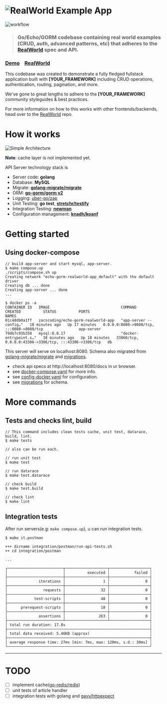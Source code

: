 # ![RealWorld Example App](https://user-images.githubusercontent.com/25560203/128340208-d07d731e-883c-46df-bde3-e236fb326d24.png)  
![workflow](https://github.com/zacscoding/echo-gorm-realworld-app/actions/workflows/check.yaml/badge.svg)

> ### Go/Echo/GORM codebase containing real world examples (CRUD, auth, advanced patterns, etc) that adheres to the [RealWorld](https://github.com/gothinkster/realworld) spec and API.

### [Demo](https://github.com/gothinkster/realworld)&nbsp;&nbsp;&nbsp;&nbsp;[RealWorld](https://github.com/gothinkster/realworld)

This codebase was created to demonstrate a fully fledged fullstack application built with **[YOUR_FRAMEWORK]** including
CRUD operations, authentication, routing, pagination, and more.

We've gone to great lengths to adhere to the **[YOUR_FRAMEWORK]** community styleguides & best practices.

For more information on how to this works with other frontends/backends, head over to
the [RealWorld](https://github.com/gothinkster/realworld) repo.

# How it works

![Simple Architecture](https://user-images.githubusercontent.com/25560203/128342030-bfeafe65-cf90-4856-90ef-65e345645d39.png)

**Note**: cache layer is not implemented yet.

API Server technology stack is

- Server code: **golang**
- Database: **MySQL**
- Migrate: **[golang-migrate/migrate](github.com/golang-migrate/migrate)**
- ORM: **[go-gorm/gorm v2](https://github.com/go-gorm/gorm)**
- Logging: [uber-go/zap](https://github.com/uber-go/zap)
- Unit Testing: **go test**, **[stretchr/testify](https://github.com/stretchr/testify)**
- Integration Testing: **[newman](https://github.com/postmanlabs/newman)**
- Configuration management: **[knadh/koanf](github.com/knadh/koanf)**

# Getting started

## Using docker-compose

```shell
// build app-server and start mysql, app-server. 
$ make compose.up
./scripts/compose.sh up
Creating network "echo-gorm-realworld-app_default" with the default driver
Creating db ... done
Creating app-server ... done
...

$ docker ps -a
CONTAINER ID   IMAGE                                COMMAND                  CREATED          STATUS          PORTS                                                    NAMES
01c48db0a1ff   zacscoding/echo-gorm-realworld-app   "app-server --config…"   18 minutes ago   Up 17 minutes   0.0.0.0:8080->8080/tcp, :::8080->8080/tcp                app-server
79db7c93b358   mysql:8.0.17                         "docker-entrypoint.s…"   18 minutes ago   Up 18 minutes   33060/tcp, 0.0.0.0:43306->3306/tcp, :::43306->3306/tcp   db
```

This server will serve on localhost:8080. Schema also migrated
from [golang-migrate/migrate](github.com/golang-migrate/migrate) and [migrations](./migrations).

- check api specs at http://localhost:8080/docs in ur browser.
- see [docker-compose.yaml](./docker-compose.yaml) for more info.
- see [config-docker.yaml](./config-docker.yaml) for configuration.
- see [migrations](./migrations) for schema.

# More commands

## Tests and checks lint, build

```shell
// This command includes clean tests cache, unit test, datarace, build, lint.
$ make tests

// also can be run each.

// run unit test
$ make test

// run datarace
$ make test.datarace

// check build
$ make test.build

// check lint
$ make lint
```

## Integration tests

After run servers(e.g: `make compose.up`), u can run integration tests.

```shell
$ make it.postman

+++ dirname integration/postman/run-api-tests.sh
++ cd integration/postman

...

┌─────────────────────────┬───────────────────┬──────────────────┐
│                         │          executed │           failed │
├─────────────────────────┼───────────────────┼──────────────────┤
│              iterations │                 1 │                0 │
├─────────────────────────┼───────────────────┼──────────────────┤
│                requests │                32 │                0 │
├─────────────────────────┼───────────────────┼──────────────────┤
│            test-scripts │                48 │                0 │
├─────────────────────────┼───────────────────┼──────────────────┤
│      prerequest-scripts │                18 │                0 │
├─────────────────────────┼───────────────────┼──────────────────┤
│              assertions │               263 │                0 │
├─────────────────────────┴───────────────────┴──────────────────┤
│ total run duration: 17.8s                                      │
├────────────────────────────────────────────────────────────────┤
│ total data received: 5.46KB (approx)                           │
├────────────────────────────────────────────────────────────────┤
│ average response time: 27ms [min: 7ms, max: 120ms, s.d.: 30ms] │
└────────────────────────────────────────────────────────────────┘
```  

---  

# TODO

- [ ] implement cache([go-redis/redis](https://github.com/go-redis/redis))
- [ ] unit tests of article handler
- [ ] integration tests with golang and [gavv/httpexpect](https://github.com/gavv/httpexpect)
